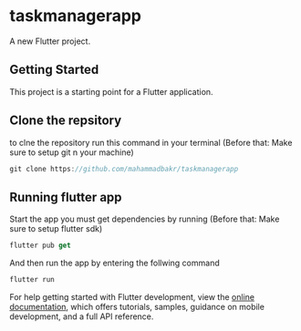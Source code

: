 # taskmanagerapp

A new Flutter project.

## Getting Started

This project is a starting point for a Flutter application.


## Clone the repsitory

to clne the repository run  this command in your terminal 
(Before that: Make sure to setup git n your machine)

```dart
git clone https://github.com/mahammadbakr/taskmanagerapp
```

## Running flutter app

Start the app you must get dependencies by running
(Before that: Make sure to setup flutter sdk)

```dart
flutter pub get
```

And then run the app by entering the follwing command
```dart
flutter run
```


For help getting started with Flutter development, view the
[online documentation](https://docs.flutter.dev/), which offers tutorials,
samples, guidance on mobile development, and a full API reference.
